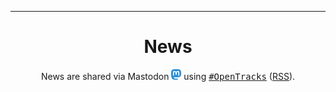 <hr />
<h1 style="text-align:center">
  News
</h1>
<div style="text-align:center">
News are shared via Mastodon <img src="/static/img/mastodon-logo.svg" style="width:1rem;"> using <a href="https://mastodon.social/tags/OpenTracks"><TT>#OpenTracks</TT></a> (<a href="https://mastodon.social/tags/opentracks.rss">RSS</a>).
</div>

